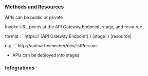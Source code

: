 ### Methods and Resources

APIs can be public or private

Invoke URL points at the API Gateway Endpoint, stage, and resource.

format : ``https:// {API Gateway Endpoint} / [stage] / [resource]

 e.g.     `` http://apifoartesmecher/dev/listPersons

- APIs can be deployed into stages


### Integrations

